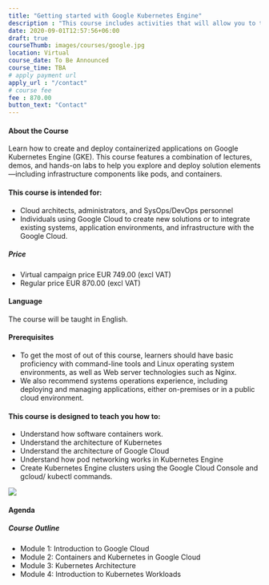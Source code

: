 ```yaml
---
title: "Getting started with Google Kubernetes Engine"
description : "This course includes activities that will allow you to test new skills and apply knowledge through hands-on lab activities. Getting started with Google Kubernetes Engine will be delivered through a mix of instructor-led training, demos and hands-on labs."
date: 2020-09-01T12:57:56+06:00
draft: true
courseThumb: images/courses/google.jpg
location: Virtual
course_date: To Be Announced
course_time: TBA
# apply payment url
apply_url : "/contact"
# course fee
fee : 870.00
button_text: "Contact"
---
```


#### About the Course

Learn how to create and deploy containerized applications on Google Kubernetes Engine (GKE). This course features a combination of lectures, demos, and hands-on labs to help you explore and deploy solution elements —including infrastructure components like pods, and containers.

#### This course is intended for:

* Cloud architects, administrators, and SysOps/DevOps personnel
* Individuals using Google Cloud to create new solutions or to integrate existing systems, application environments, and infrastructure with the Google Cloud.

##### Price

* Virtual campaign price EUR 749.00 (excl VAT)
* Regular price EUR 870.00 (excl VAT)

#### Language

The course will be taught in English.

#### Prerequisites

* To get the most of out of this course, learners should have basic proficiency with command-line tools and Linux operating system environments, as well as Web server technologies such as Nginx.
* We also recommend systems operations experience, including deploying and managing applications, either on-premises or in a public cloud environment.

#### This course is designed to teach you how to:

* Understand how software containers work.
* Understand the architecture of Kubernetes
* Understand the architecture of Google Cloud
* Understand how pod networking works in Kubernetes Engine
* Create Kubernetes Engine clusters using the Google Cloud Console and gcloud/ kubectl commands.

![](https://nordcloud.com/wp-content/uploads/2020/03/nordcloud_web_square-84.jpg#right)

#### Agenda

##### Course Outline

* Module 1: Introduction to Google Cloud
* Module 2: Containers and Kubernetes in Google Cloud
* Module 3: Kubernetes Architecture
* Module 4: Introduction to Kubernetes Workloads
